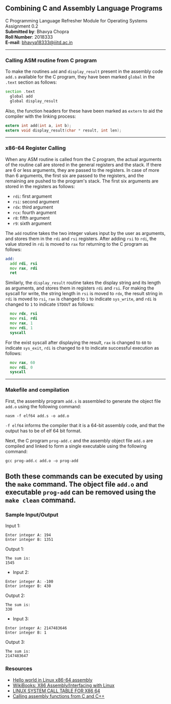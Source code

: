 ## Combining C and Assembly Language Programs
C Programming Language Refresher Module for Operating Systems
Assignment 0.2<br>
__Submitted by__: Bhavya Chopra<br>
__Roll Number__: 2018333<br>
__E-mail__: bhavya18333@iiitd.ac.in

---

### Calling ASM routine from C program

To make the routines `add` and `display_result` present in the assembly code `add.s` available for the C program, they have been marked `global` in the `.text` section as follows:
```asm
section .text
  global add
  global display_result

```
Also, the function headers for these have been marked as `extern` to aid the compiler with the linking process:
```c
extern int add(int a, int b);
extern void display_result(char * result, int len);

```
---

### x86-64 Register Calling 

When any ASM routine is called from the C program, the actual arguments of the routine call are stored in the general registers and the stack. If there are 6 or less arguments, they are passed to the registers. In case of more than 6 arguments, the first six are passed to the registers, and the remaining are pushed to the program's stack. The first six arguments are stored in the registers as follows:
- `rdi`: first argument
- `rsi`: second argument
- `rdx`: third argument
- `rcx`: fourth argument
- `r8`: fifth argument
- `r9`: sixth argument

The `add` routine takes the two integer values input by the user as arguments, and stores them in the `rdi` and `rsi` registers. After adding `rsi` to `rdi`, the value stored in `rdi` is moved to `rax` for returning to the C program as follows:
```asm
add:
  add rdi, rsi
  mov rax, rdi
  ret
```
Similarly, the `display_result` routine takes the display string and its length as arguments, and stores them in registers `rdi` and `rsi`. For making the syscall for write, the string length in `rsi` is moved to `rdx`, the result string in `rdi` is moved to `rsi`, `rax` is changed to `1` to indicate `sys_write`, and `rdi` is changed to `1` to indicate `STDOUT` as follows:
```asm
  mov rdx, rsi
  mov rsi, rdi
  mov rax, 1
  mov rdi, 1
  syscall
```
For the exist syscall after displaying the result, `rax` is changed to `60` to indicate `sys_exit`, `rdi` is changed to `0` to indicate successful execution as follows:
```asm
  mov rax, 60
  mov rdi, 0
  syscall
```
---
### Makefile and compilation

First, the assembly program `add.s` is assembled to generate the object file `add.o` using the following command:
```
nasm -f elf64 add.s -o add.o
```
`-f elf64` informs the compiler that it is a 64-bit assembly code, and that the output has to be of elf 64 bit format.

Next, the C program `prog-add.c` and the assembly object file `add.o` are compiled and linked to form a single executable using the following command:
```
gcc prog-add.c add.o -o prog-add
```
Both these commands can be executed by using the `make` command. The object file `add.o` and executable `prog-add` can be removed using the `make clean` command.
---
### Sample Input/Output
Input 1:
```
Enter integer A: 194
Enter integer B: 1351
```
Output 1:
```
The sum is:
1545
```
- Input 2:
```
Enter integer A: -100
Enter integer B: 430
```
Output 2:
```
The sum is:
330
```
- Input 3:
```
Enter integer A: 2147483646
Enter integer B: 1
```
Output 3:
```
The sum is:
2147483647
```

### Resources
 - [Hello world in Linux x86-64 assembly](https://jameshfisher.com/2018/03/10/linux-assembly-hello-world/)
 - [WikiBooks: X86 Assembly/Interfacing with Linux](https://en.wikibooks.org/wiki/X86_Assembly/Interfacing_with_Linux#syscall)
 - [LINUX SYSTEM CALL TABLE FOR X86 64](https://blog.rchapman.org/posts/Linux_System_Call_Table_for_x86_64/)
 - [Calling assembly functions from C and C++](http://www.keil.com/support/man/docs/armclang_intro/armclang_intro_lmi1470147220260.htm)
